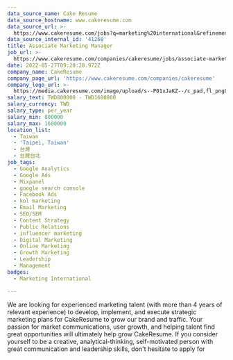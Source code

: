 ```yaml
---
data_source_name: Cake Resume
data_source_hostname: www.cakeresume.com
data_source_url: >-
  https://www.cakeresume.com/jobs?q=marketing%20international&refinementList%5Blang_name%5D%5B0%5D=English&refinementList%5Bsalary_type%5D=per_year&range%5Bsalary_range%5D%5Bmin%5D=1000000
data_source_internal_id: '41268'
title: Associate Marketing Manager
job_url: >-
  https://www.cakeresume.com/companies/cakeresume/jobs/associate-marketing-manager
date: 2022-05-27T09:20:20.972Z
company_name: CakeResume
company_page_url: 'https://www.cakeresume.com/companies/cakeresume'
company_logo_url: >-
  https://media.cakeresume.com/image/upload/s--P01xJaKZ--/c_pad,fl_png8,h_200,w_200/v1586508643/page_2_logo_1468389599.png
salary_text: TWD800000 - TWD1600000
salary_currency: TWD
salary_type: per_year
salary_min: 800000
salary_max: 1600000
location_list:
  - Taiwan
  - 'Taipei, Taiwan'
  - 台灣
  - 台灣台北
job_tags:
  - Google Analytics
  - Google Ads
  - Mixpanel
  - google search console
  - Facebook Ads
  - kol marketing
  - Email Marketing
  - SEO/SEM
  - Content Strategy
  - Public Relations
  - influencer marketing
  - Digital Marketing
  - Online Marketing
  - Growth Marketing
  - Leadership
  - Management
badges:
  - Marketing International

---
```


We are looking for experienced marketing talent (with more than 4 years of relevant experience) to develop, implement, and execute strategic marketing plans for CakeResume to grow our brand and traffic. Your passion for market communications, user growth, and helping talent find great opportunities will ultimately help grow CakeResume. If you consider yourself to be a creative, analytical-thinking, self-motivated person with great communication and leadership skills, don't hesitate to apply for 